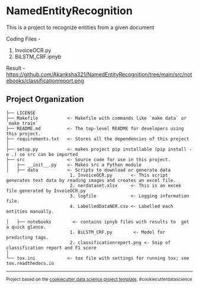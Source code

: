 NamedEntityRecognition
==============================

This is a project to recognize entities from a given document

Coding Files -  
1. InvoiceOCR.py   
2. BiLSTM_CRF.ipnyb  

Result - 
https://github.com/Akanksha321/NamedEntityRecognition/tree/main/src/notebooks/classificationreport.png


Project Organization
------------

    ├── LICENSE
    ├── Makefile           <- Makefile with commands like `make data` or `make train`
    ├── README.md          <- The top-level README for developers using this project.
    ├── requirements.txt   <- Stores all the dependencies of this project
    │
    ├── setup.py           <- makes project pip installable (pip install -e .) so src can be imported
    ├── src                <- Source code for use in this project.
    │   ├── __init__.py    <- Makes src a Python module
    │   ├── data           <- Scripts to download or generate data  
                            1. InvoiceOCR.py       <- This script generates text data by reading images and creates an excel file.  
                            2. nerdataset.xlsx     <- This is an excek file generated by InvoieOCR.py  
                            3. logfile             <- Logging information file.  
                            4. LabelledDataNER.csv <- Labelled each entities manually.  
     
    │   ├── notebooks        <- contains ipnyb files with results to  get a quick glance.   
                            1. BiLSTM_CRF.py        <- Model for predicting tags.  
                            2. classificationreport.png <- Snip of classification report and F1 score
    │
    └── tox.ini            <- tox file with settings for running tox; see tox.readthedocs.io
    
    
    


--------

<p><small>Project based on the <a target="_blank" href="https://drivendata.github.io/cookiecutter-data-science/">cookiecutter data science project template</a>. #cookiecutterdatascience</small></p>
